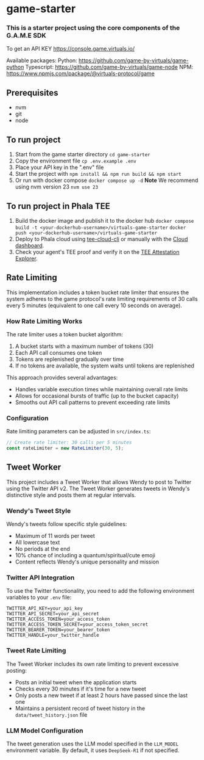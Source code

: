 # game-starter
### This is a starter project using the core components of the G.A.M.E SDK

To get an API KEY https://console.game.virtuals.io/

Available packages:
Python: https://github.com/game-by-virtuals/game-python
Typescript: https://github.com/game-by-virtuals/game-node
NPM: https://www.npmjs.com/package/@virtuals-protocol/game

## Prerequisites
- nvm
- git
- node

## To run project
1. Start from the game starter directory
   `cd game-starter`
2. Copy the environment file
    `cp .env.example .env`
3. Place your API key in the ".env" file
4. Start the project with `npm install && npm run build && npm start`
5. Or run with docker compose
    `docker compose up -d`
**Note** We recommend using nvm version 23 `nvm use 23`

## To run project in Phala TEE

1. Build the docker image and publish it to the docker hub
    `docker compose build -t <your-dockerhub-username>/virtuals-game-starter`
    `docker push <your-dockerhub-username>/virtuals-game-starter`
2. Deploy to Phala cloud using [tee-cloud-cli](https://github.com/Phala-Network/tee-cloud-cli) or manually with the [Cloud dashboard](https://cloud.phala.network/).
3. Check your agent's TEE proof and verify it on the [TEE Attestation Explorer](https://proof.t16z.com/).

## Rate Limiting

This implementation includes a token bucket rate limiter that ensures the system adheres to the game protocol's rate limiting requirements of 30 calls every 5 minutes (equivalent to one call every 10 seconds on average).

### How Rate Limiting Works

The rate limiter uses a token bucket algorithm:

1. A bucket starts with a maximum number of tokens (30)
2. Each API call consumes one token
3. Tokens are replenished gradually over time
4. If no tokens are available, the system waits until tokens are replenished

This approach provides several advantages:
- Handles variable execution times while maintaining overall rate limits
- Allows for occasional bursts of traffic (up to the bucket capacity)
- Smooths out API call patterns to prevent exceeding rate limits

### Configuration

Rate limiting parameters can be adjusted in `src/index.ts`:

```typescript
// Create rate limiter: 30 calls per 5 minutes
const rateLimiter = new RateLimiter(30, 5);
```

## Tweet Worker

This project includes a Tweet Worker that allows Wendy to post to Twitter using the Twitter API v2. The Tweet Worker generates tweets in Wendy's distinctive style and posts them at regular intervals.

### Wendy's Tweet Style

Wendy's tweets follow specific style guidelines:
- Maximum of 11 words per tweet
- All lowercase text
- No periods at the end
- 10% chance of including a quantum/spiritual/cute emoji
- Content reflects Wendy's unique personality and mission

### Twitter API Integration

To use the Twitter functionality, you need to add the following environment variables to your `.env` file:

```
TWITTER_API_KEY=your_api_key
TWITTER_API_SECRET=your_api_secret
TWITTER_ACCESS_TOKEN=your_access_token
TWITTER_ACCESS_TOKEN_SECRET=your_access_token_secret
TWITTER_BEARER_TOKEN=your_bearer_token
TWITTER_HANDLE=your_twitter_handle
```

### Tweet Rate Limiting

The Tweet Worker includes its own rate limiting to prevent excessive posting:
- Posts an initial tweet when the application starts
- Checks every 30 minutes if it's time for a new tweet
- Only posts a new tweet if at least 2 hours have passed since the last one
- Maintains a persistent record of tweet history in the `data/tweet_history.json` file

### LLM Model Configuration

The tweet generation uses the LLM model specified in the `LLM_MODEL` environment variable. By default, it uses `DeepSeek-R1` if not specified.



